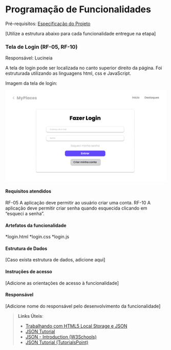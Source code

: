 # Programação de Funcionalidades

Pré-requisitos: [Especificação do Projeto](/documentos/02-Especificação%20do%20Projeto.md) 

[Utilize a estrutura abaixo para cada funcionalidade entregue na etapa]

### Tela de Login (RF-05, RF-10)

Responsável: Lucineia

A tela de login pode ser localizada no canto superior direito da página. Foi estruturada utilizando as linguagens html, css e JavaScript.

Imagem da tela de login:

![Tela de login](/documentos/img/7-Login.jpg)


#### Requisitos atendidos

RF-05	A aplicação deve permitir ao usuário criar uma conta.
RF-10	A aplicação deve permitir criar senha quando esquecida clicando em “esqueci a senha”.


#### Artefatos da funcionalidade

*login.html
*login.css
*login.js


#### Estrutura de Dados

[Caso exista estrutura de dados, adicione aqui]


#### Instruções de acesso

[Adicione as orientações de acesso à funcionalidade]


#### Responsável

[Adicione nome do responsável pelo desenvolvimento da funcionalidade]




> **Links Úteis**:
> - [Trabalhando com HTML5 Local Storage e JSON](https://www.devmedia.com.br/trabalhando-com-html5-local-storage-e-json/29045)
> - [JSON Tutorial](https://www.w3resource.com/JSON)
> - [JSON - Introduction (W3Schools)](https://www.w3schools.com/js/js_json_intro.asp)
> - [JSON Tutorial (TutorialsPoint)](https://www.tutorialspoint.com/json/index.htm)

